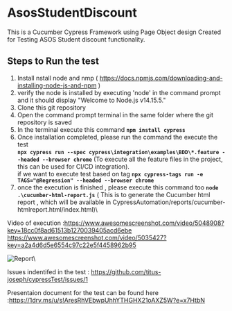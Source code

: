 # AsosStudentDiscount
This is a Cucumber Cypress Framework using Page Object design  Created for Testing ASOS Student discount functionality.   

## Steps to Run the test 
1. Install nstall node and nmp ( https://docs.npmjs.com/downloading-and-installing-node-js-and-npm )
2. verify the node is installed by executing  'node' in the command prompt and it should display "Welcome to Node.js v14.15.5."
3. Clone this git repository 
4. Open the command prompt terminal  in the same folder where the git repository is saved
5. In the terminal execute this command  **```npm install cypress```**
6. Once installation completed, please run the  command the execute the test\
 **```npx cypress run --spec cypress\integration\examples\BDD\*.feature --headed --browser chrome```** (To execute all the feature files in the project, this can be used for CI/CD integration).\
 if we want to execute test based on tag **```npx cypress-tags run -e TAGS="@Regression" --headed --browser chrome```**
7. once the execution is finished , please execute this command too **```node .\cucumber-html-report.js```** ( This is to  generate the Cucumber html report , which will be  available in  CypressAutomation/reports/cucumber-htmlreport.html/index.html)\

 
Video of execution   :https://www.awesomescreenshot.com/video/5048908?key=18cc0f8ad61513b1270039405acd6ebe
                      https://www.awesomescreenshot.com/video/5035427?key=a2a4d6d5e6554c97c22e5f4458962b95

![Report](https://user-images.githubusercontent.com/57806739/131534182-a76a164f-9cb2-4016-b0fa-c4fd169da1e7.png)\

 Issues indentifed in the test : https://github.com/titus-joseph/cypressTest/issues/1
 
 Presentaion document for the test can be found here :https://1drv.ms/u/s!AresRhVEbwpUhhYTHGHX21oAXZ5W?e=x7HtbN
 

